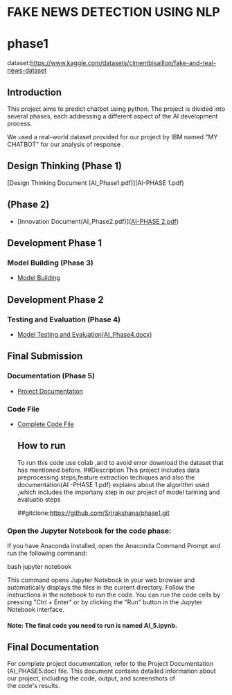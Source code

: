 # FAKE NEWS DETECTION USING NLP
# phase1
dataset:https://www.kaggle.com/datasets/clmentbisaillon/fake-and-real-news-dataset

## Introduction

This project aims to predict chatbot  using python. The project is divided into several phases, each addressing a different aspect of the AI development process.

We used a real-world dataset provided for our project by IBM named "MY CHATBOT" for our analysis of response .

## Design Thinking (Phase 1)
[Design Thinking Document (AI_Phase1.pdf)](AI-PHASE 1.pdf)
##  (Phase 2)
- [Innovation Document(AI_Phase2.pdf)]([AI-PHASE 2.pdf](https://github.com/Srirakshana/phase1/blob/main/AI-PHASE%202.pdf))

## Development Phase 1 
### Model Building (Phase 3)
- [Model Building ](AI_Phase3_ipynb_Colaboratory.ipynb)

## Development Phase 2
### Testing and Evaluation (Phase 4)
- [Model Testing and Evaluation(AI_Phase4.docx)](https://github.com/Srirakshana/phase1/blob/main/AI_PHASE%20%204.docx)

## Final Submission 
### Documentation (Phase 5)
- [Project Documentation](AI_PHASE5.doc)
### Code File 
- [Complete Code File ](AI_5.ipynb)
  ## How to run
  To run this code use colab ,and to avoid error download the dataset that has mentioned before.
  ##Description
  This project includes data preprocessing steps,feature extraction techiques and also the documentation(AI -PHASE 1.pdf) explains about the algorithm used ,which includes the importany step in our project of model tarining and evaluatio steps

   ##gitclone:https://github.com/Srirakshana/phase1.git





### Open the Jupyter Notebook for the code phase:
If you have Anaconda installed, open the Anaconda Command Prompt and run the following command:

bash
jupyter notebook

This command opens Jupyter Notebook in your web browser and automatically displays the files in the current directory. Follow the instructions in the notebook to run the code. You can run the code cells by pressing "Ctrl + Enter" or by clicking the "Run" button in the Jupyter Notebook interface.
#### Note: The final code you need to run is named AI_5.ipynb.
## Final Documentation
For complete project documentation, refer to the Project Documentation (AI_PHASE5.doc) file. This document contains detailed information about our project, including the code, output, and screenshots of the code's results.
